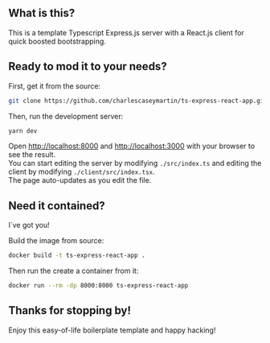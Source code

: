 ## What is this?
This is a template Typescript Express.js server with a React.js client for quick boosted bootstrapping.

## Ready to mod it to your needs?
First, get it from the source:
```bash
git clone https://github.com/charlescaseymartin/ts-express-react-app.git
```

Then, run the development server:
```bash
yarn dev
```

Open [http://localhost:8000](http://localhost:8000) and [http://localhost:3000](http://localhost:3000)
with your browser to see the result.\
You can start editing the server by modifying `./src/index.ts`
and editing the client by modifying `./client/src/index.tsx`.\
The page auto-updates as you edit the file.

## Need it contained?
I`ve got you!

Build the image from source:
```bash
docker build -t ts-express-react-app .
```

Then run the create a container from it:
```bash
docker run --rm -dp 8000:8000 ts-express-react-app
```

## Thanks for stopping by!
Enjoy this easy-of-life boilerplate template and happy hacking!
